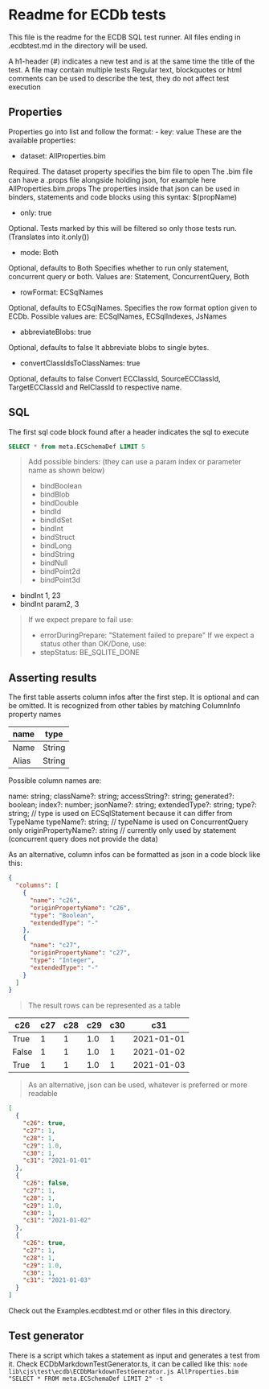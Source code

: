 # Readme for ECDb tests

This file is the readme for the ECDB SQL test runner. All files ending in .ecdbtest.md in the directory will be used.

A h1-header (#) indicates a new test and is at the same time the title of the test. A file may contain multiple tests
Regular text, blockquotes or html comments can be used to describe the test, they do not affect test execution

## Properties

Properties go into list and follow the format: - key: value
These are the available properties:

- dataset: AllProperties.bim

Required. The dataset property specifies the bim file to open
The .bim file can have a .props file alongside holding json, for example here AllProperties.bim.props
The properties inside that json can be used in binders, statements and code blocks using this syntax: $(propName)

- only: true

Optional. Tests marked by this will be filtered so only those tests run. (Translates into it.only())

- mode: Both

Optional, defaults to Both
Specifies whether to run only statement, concurrent query or both. Values are: Statement, ConcurrentQuery, Both

- rowFormat: ECSqlNames

Optional, defaults to ECSqlNames.
Specifies the row format option given to ECDb. Possible values are: ECSqlNames, ECSqlIndexes, JsNames

- abbreviateBlobs: true

Optional, defaults to false
It abbreviate blobs to single bytes.

- convertClassIdsToClassNames: true

Optional, defaults to false
Convert ECClassId, SourceECClassId, TargetECClassId and RelClassId to respective name.

## SQL

The first sql code block found after a header indicates the sql to execute

```sql
SELECT * from meta.ECSchemaDef LIMIT 5
```

> Add possible binders:
> (they can use a param index or parameter name as shown below)
>
> - bindBoolean
> - bindBlob
> - bindDouble
> - bindId
> - bindIdSet
> - bindInt
> - bindStruct
> - bindLong
> - bindString
> - bindNull
> - bindPoint2d
> - bindPoint3d

- bindInt 1, 23
- bindInt param2, 3

> If we expect prepare to fail use:
>
> - errorDuringPrepare: "Statement failed to prepare"
> If we expect a status other than OK/Done, use:
> - stepStatus: BE_SQLITE_DONE

## Asserting results

The first table asserts column infos after the first step. It is optional and can be omitted. It is recognized from other tables by matching ColumnInfo property names

| name     | type   |
| -------- | ------ |
| Name     | String |
| Alias    | String |

Possible column names are:

  name: string;
  className?: string;
  accessString?: string;
  generated?: boolean;
  index?: number;
  jsonName?: string;
  extendedType?: string;
  type?: string; // type is used on ECSqlStatement because it can differ from TypeName
  typeName?: string; // typeName is used on ConcurrentQuery only
  originPropertyName?: string // currently only used by statement (concurrent query does not provide the data)

As an alternative, column infos can be formatted as json in a code block like this:

```json
{
  "columns": [
    {
      "name": "c26",
      "originPropertyName": "c26",
      "type": "Boolean",
      "extendedType": "-"
    },
    {
      "name": "c27",
      "originPropertyName": "c27",
      "type": "Integer",
      "extendedType": "-"
    }
  ]
}
```

> The result rows can be represented as a table

| c26   | c27 | c28 | c29 | c30 | c31       |
|-------|-----|-----|-----|-----|-----------|
| True  | 1   | 1   | 1.0 | 1   | 2021-01-01|
| False | 1   | 1   | 1.0 | 1   | 2021-01-02|
| True  | 1   | 1   | 1.0 | 1   | 2021-01-03|

> As an alternative, json can be used, whatever is preferred or more readable

```json
[
  {
    "c26": true,
    "c27": 1,
    "c28": 1,
    "c29": 1.0,
    "c30": 1,
    "c31": "2021-01-01"
  },
  {
    "c26": false,
    "c27": 1,
    "c28": 1,
    "c29": 1.0,
    "c30": 1,
    "c31": "2021-01-02"
  },
  {
    "c26": true,
    "c27": 1,
    "c28": 1,
    "c29": 1.0,
    "c30": 1,
    "c31": "2021-01-03"
  }
]
```

Check out the Examples.ecdbtest.md or other files in this directory.

## Test generator

There is a script which takes a statement as input and generates a test from it.
Check ECDbMarkdownTestGenerator.ts, it can be called like this:
`node lib\cjs\test\ecdb\ECDbMarkdownTestGenerator.js AllProperties.bim "SELECT * FROM meta.ECSchemaDef LIMIT 2" -t`
